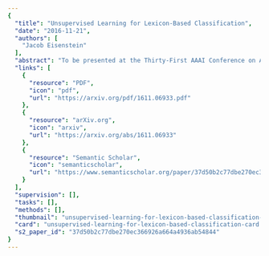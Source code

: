 ```yaml
---
{
  "title": "Unsupervised Learning for Lexicon-Based Classification",
  "date": "2016-11-21",
  "authors": [
    "Jacob Eisenstein"
  ],
  "abstract": "To be presented at the Thirty-First AAAI Conference on Artificial Intelligence (AAAI-17), February 4–9, 2017, San Francisco, California, USA.",
  "links": [
    {
      "resource": "PDF",
      "icon": "pdf",
      "url": "https://arxiv.org/pdf/1611.06933.pdf"
    },
    {
      "resource": "arXiv.org",
      "icon": "arxiv",
      "url": "https://arxiv.org/abs/1611.06933"
    },
    {
      "resource": "Semantic Scholar",
      "icon": "semanticscholar",
      "url": "https://www.semanticscholar.org/paper/37d50b2c77dbe270ec366926a664a4936ab54844"
    }
  ],
  "supervision": [],
  "tasks": [],
  "methods": [],
  "thumbnail": "unsupervised-learning-for-lexicon-based-classification-thumb.jpg",
  "card": "unsupervised-learning-for-lexicon-based-classification-card.jpg",
  "s2_paper_id": "37d50b2c77dbe270ec366926a664a4936ab54844"
}
---
```


